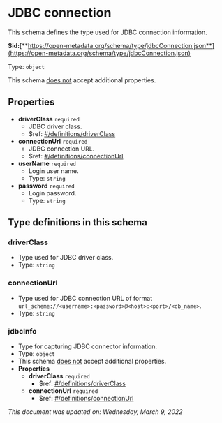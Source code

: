 # JDBC connection

This schema defines the type used for JDBC connection information.

**$id:**[**https://open-metadata.org/schema/type/jdbcConnection.json**](https://open-metadata.org/schema/type/jdbcConnection.json)

Type: `object`

This schema <u>does not</u> accept additional properties.

## Properties
 - **driverClass** `required`
	 - JDBC driver class.
	 - $ref: [#/definitions/driverClass](#driverclass)
 - **connectionUrl** `required`
	 - JDBC connection URL.
	 - $ref: [#/definitions/connectionUrl](#connectionurl)
 - **userName** `required`
	 - Login user name.
	 - Type: `string`
 - **password** `required`
	 - Login password.
	 - Type: `string`


## Type definitions in this schema
### driverClass

 - Type used for JDBC driver class.
 - Type: `string`


### connectionUrl

 - Type used for JDBC connection URL of format `url_scheme://<username>:<password>@<host>:<port>/<db_name>`.
 - Type: `string`


### jdbcInfo

 - Type for capturing JDBC connector information.
 - Type: `object`
 - This schema <u>does not</u> accept additional properties.
 - **Properties**
	 - **driverClass** `required`
		 - $ref: [#/definitions/driverClass](#driverclass)
	 - **connectionUrl** `required`
		 - $ref: [#/definitions/connectionUrl](#connectionurl)




_This document was updated on: Wednesday, March 9, 2022_